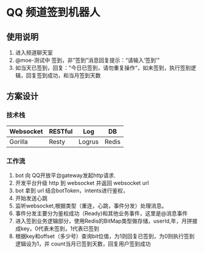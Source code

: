 # QQ 频道签到机器人

## 使用说明

1. 进入频道聊天室
2. @moe-测试中 签到，非”签到”消息回复提示：“请输入‘签到’”
3. 如当天已签到，回复：”今日已签到，请勿重复操作“，如未签到，执行签到逻辑，回复签到成功，和当月签到天数

## 方案设计
### 技术栈
| Websocket | RESTful | Log    | DB    |
|-----------| ------- |--------|-------|
| Gorilla   | Resty   | Logrus | Redis |
### 工作流
1. bot 向 QQ开放平台gateway发起http请求.
2. 开发平台升级 http 到 websocket 并返回 websocket url
3. bot 拿到 url 结合botToken，intents进行鉴权，
4. 开始发送心跳
5. 监听websocket,根据类型（重连，心跳，事件分发）处理消息。
6. 事件分发主要分为鉴权成功（Ready)和其他业务事件，这里是@消息事件
7. 进入签到业务逻辑部分，使用Redis的BitMap类型做存储，userId,年，月拼接成key，0代表未签到，1代表已签到
8. 根据key和offset（多少号）查询bit位值，为1则回复已签到，为0则执行签到逻辑设为1，并 count当月已签到天数，回复用户签到成功






